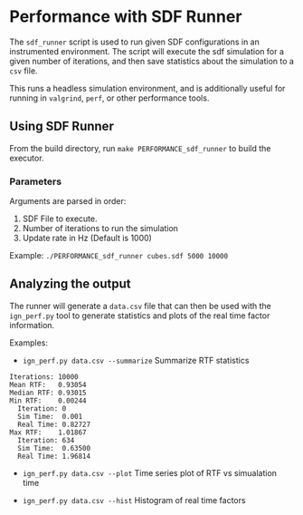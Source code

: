 # Performance with SDF Runner

The `sdf_runner` script is used to run given SDF configurations in an instrumented environment.  The script will execute the sdf simulation for a given number of iterations, and then save statistics about the simulation to a `csv` file.

This runs a headless simulation environment, and is additionally useful for running in `valgrind`, `perf`, or other performance tools.

## Using SDF Runner

From the build directory, run `make PERFORMANCE_sdf_runner` to build the executor.

### Parameters

Arguments are parsed in order:

1. SDF File to execute.
1. Number of iterations to run the simulation
1. Update rate in Hz (Default is 1000)

Example: `./PERFORMANCE_sdf_runner cubes.sdf 5000 10000`

## Analyzing the output

The runner will generate a `data.csv` file that can then be used with the `ign_perf.py` tool to generate statistics and plots of the real time factor information.

Examples:

* `ign_perf.py data.csv --summarize` Summarize RTF statistics

```
Iterations: 10000
Mean RTF:   0.93054
Median RTF: 0.93015
Min RTF:    0.00244
  Iteration: 0
  Sim Time:  0.001
  Real Time: 0.82727
Max RTF:    1.01867
  Iteration: 634
  Sim Time:  0.63500
  Real Time: 1.96814
```

* `ign_perf.py data.csv --plot` Time series plot of RTF vs simualation time

* `ign_perf.py data.csv --hist` Histogram of real time factors

